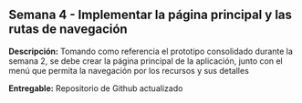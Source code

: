## Semana 4 - Implementar la página principal y las rutas de navegación

**Descripción:** Tomando como referencia el prototipo consolidado durante la semana 2, se debe crear la página principal de la aplicación, junto con el menú que permita la navegación por los recursos y sus detalles

**Entregable:** Repositorio de Github actualizado
